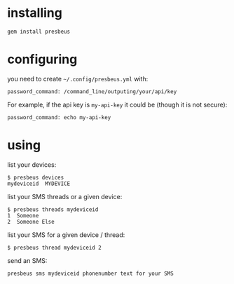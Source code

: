 installing
==========
```shell
gem install presbeus
```
configuring
===========
you need to create `~/.config/presbeus.yml` with:
```shell
password_command: /command_line/outputing/your/api/key
```
For example, if the api key is `my-api-key` it could be (though it is not secure):
```shell
password_command: echo my-api-key
```
using
=====
list your devices:

```shell
$ presbeus devices
mydeviceid  MYDEVICE
```

list your SMS threads or a given device:

```shell
$ presbeus threads mydeviceid
1  Someone
2  Someone Else
```

list your SMS for a given device / thread:

```shell
$ presbeus thread mydeviceid 2
```

send an SMS:

```shell
presbeus sms mydeviceid phonenumber text for your SMS
```
